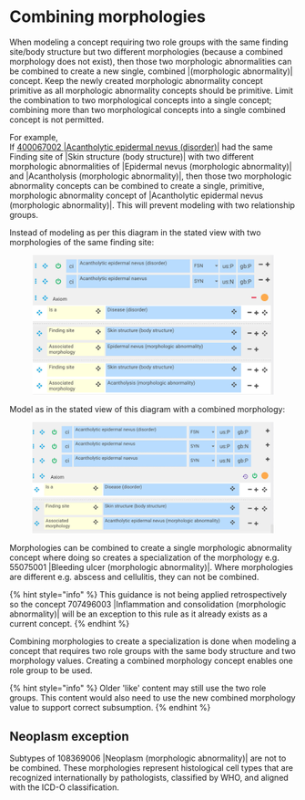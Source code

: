 # Combining morphologies

When modeling a concept requiring two role groups with the same finding site/body structure but two different morphologies (because a combined morphology does not exist), then those two morphologic abnormalities can be combined to create a new single, combined |(morphologic abnormality)| concept. Keep the newly created morphologic abnormality concept primitive as all morphologic abnormality concepts should be primitive. Limit the combination to two morphological concepts into a single concept; combining more than two morphological concepts into a single combined concept is not permitted.

For example,\
If [400067002 |Acantholytic epidermal nevus (disorder)|](http://snomed.info/id/400067002) had the same Finding site of |Skin structure (body structure)| with two different morphologic abnormalities of |Epidermal nevus (morphologic abnormality)| and |Acantholysis (morphologic abnormality)|, then those two morphologic abnormality concepts can be combined to create a single, primitive, morphologic abnormality concept of |Acantholytic epidermal nevus (morphologic abnormality)|. This will prevent modeling with two relationship groups.

Instead of modeling as per this diagram in the stated view with two morphologies of the same finding site:

<figure><img src="../../../../../.gitbook/assets/image (1).png" alt=""><figcaption></figcaption></figure>

Model as in the stated view of this diagram with a combined morphology:

<figure><img src="../../../../../.gitbook/assets/image (7).png" alt=""><figcaption></figcaption></figure>

Morphologies can be combined to create a single morphologic abnormality concept where doing so creates a specialization of the morphology e.g. 55075001 |Bleeding ulcer (morphologic abnormality)|. Where morphologies are different e.g. abscess and cellulitis, they can not be combined.

{% hint style="info" %}
This guidance is not being applied retrospectively so the concept 707496003 |Inflammation and consolidation (morphologic abnormality)| will be an exception to this rule as it already exists as a current concept.
{% endhint %}

Combining morphologies to create a specialization is done when modeling a concept that requires two role groups with the same body structure and two morphology values. Creating a combined morphology concept enables one role group to be used.

{% hint style="info" %}
Older 'like' content may still use the two role groups. This content would also need to use the new combined morphology value to support correct subsumption.
{% endhint %}

## Neoplasm exception

Subtypes of 108369006 |Neoplasm (morphologic abnormality)| are not to be combined. These morphologies represent histological cell types that are recognized internationally by pathologists, classified by WHO, and aligned with the ICD-O classification.
